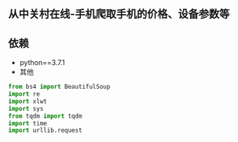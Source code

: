 从中关村在线-手机爬取手机的价格、设备参数等
----

依赖
----
* python==3.7.1
* 其他
```python
from bs4 import BeautifulSoup
import re
import xlwt
import sys
from tqdm import tqdm
import time
import urllib.request
```
